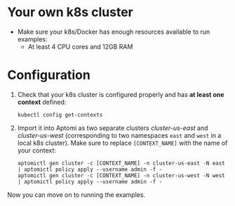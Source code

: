 # Your own k8s cluster 
* Make sure your k8s/Docker has enough resources available to run examples:
    * At least 4 CPU cores and 12GB RAM

# Configuration
1. Check that your k8s cluster is configured properly and has **at least one context** defined:
   ```
   kubectl config get-contexts
   ```   
   
2. Import it into Aptomi as two separate clusters *cluster-us-east* and *cluster-us-west* (corresponding to two namespaces `east` and `west` in a local k8s cluster). Make
   sure to replace `[CONTEXT_NAME]` with the name of your context:
    ```
    aptomictl gen cluster -c [CONTEXT_NAME] -n cluster-us-east -N east | aptomictl policy apply --username admin -f -
    aptomictl gen cluster -c [CONTEXT_NAME] -n cluster-us-west -N west | aptomictl policy apply --username admin -f -
    ```

Now you can move on to running the examples.
